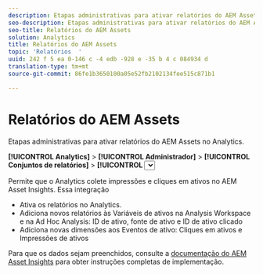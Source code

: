 ```yaml
---
description: Etapas administrativas para ativar relatórios do AEM Assets no Analytics.
seo-description: Etapas administrativas para ativar relatórios do AEM Assets no Analytics.
seo-title: Relatórios do AEM Assets
solution: Analytics
title: Relatórios do AEM Assets
topic: 'Relatórios  '
uuid: 242 f 5 ea 0-146 c -4 edb -928 e -35 b 4 c 084934 d
translation-type: tm+mt
source-git-commit: 86fe1b3650100a05e52fb2102134fee515c871b1

---
```



# Relatórios do AEM Assets

Etapas administrativas para ativar relatórios do AEM Assets no Analytics.

**[!UICONTROL Analytics]** &gt; **[!UICONTROL Administrador]** &gt; **[!UICONTROL Conjuntos de relatórios]** &gt; **[!UICONTROL <select report suite>]** &gt; **[!UICONTROL Editar configurações]** &gt; **[!UICONTROL AEM]** &gt; **[!UICONTROL Relatórios do AEM Assets]**

Permite que o Analytics colete impressões e cliques em ativos no AEM Asset Insights. Essa integração

* Ativa os relatórios no Analytics.
* Adiciona novos relatórios às Variáveis de ativos na Analysis Workspace e na Ad Hoc Analysis: ID de ativo, fonte de ativo e ID de ativo clicado
* Adiciona novas dimensões aos Eventos de ativo: Cliques em ativos e Impressões de ativos

Para que os dados sejam preenchidos, consulte a [documentação do AEM Asset Insights](https://docs.adobe.com/docs/en/aem/6-2/author/assets/managing-assets-touch-ui/asset-insights.html) para obter instruções completas de implementação.
